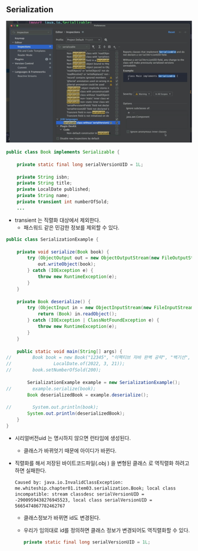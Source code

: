 

## Serialization



![스크린샷 2023-08-08 오후 2.13.42](../../../img/item03-01.png)

~~~java
public class Book implements Serializable {

    private static final long serialVersionUID = 1L;

    private String isbn;
    private String title;
    private LocalDate published;
    private String name;
    private transient int numberOfSold;
    ...
~~~

- transient 는 직렬화 대상에서 제외한다.
  - 패스워드 같은 민감한 정보를 제외할 수 있다.

~~~java
public class SerializationExample {

    private void serialize(Book book) {
        try (ObjectOutput out = new ObjectOutputStream(new FileOutputStream("book.obj"))) {
            out.writeObject(book);
        } catch (IOException e) {
            throw new RuntimeException(e);
        }
    }

    private Book deserialize() {
        try (ObjectInput in = new ObjectInputStream(new FileInputStream("book.obj"))) {
            return (Book) in.readObject();
        } catch (IOException | ClassNotFoundException e) {
            throw new RuntimeException(e);
        }
    }

    public static void main(String[] args) {
//        Book book = new Book("12345", "이팩티브 자바 완벽 공략", "백기선",
//                LocalDate.of(2022, 3, 21));
//        book.setNumberOfSold(200);

        SerializationExample example = new SerializationExample();
//        example.serialize(book);
        Book deserializedBook = example.deserialize();

//        System.out.println(book);
        System.out.println(deserializedBook);
    }
}
~~~

- 시리얼버전uid 는 명시하지 않으면 런타임에 생성된다.
  - 클래스가 바뀌엇기 때문에 아이디가 바뀐다.

- 직렬화를 해서 저장된 바이트코드파일(.obj ) 을 변형된 클래스 로 역직렬화 하려고 하면 실패한다.

  ~~~
  Caused by: java.io.InvalidClassException: me.whiteship.chapter01.item03.serialization.Book; local class incompatible: stream classdesc serialVersionUID = -2900959438276945523, local class serialVersionUID = 5665474867782462767
  ~~~

  - 클래스정보가 바뀌면 id도 변경된다.

  - 우리가 임의대로 id를 정의하면 클래스 정보가 변경되어도 역직렬화할 수 있다.

    ~~~java
    private static final long serialVersionUID = 1L;
    ~~~

    





























